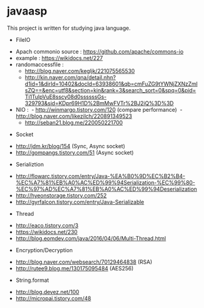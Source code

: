 # javaasp

This project is written for studying java language.

* FileIO
- Apach commonio source : https://github.com/apache/commons-io
- example : https://wikidocs.net/227
- randomaccessfile : 
  - http://blog.naver.com/kegljk/221075565530
  - http://kin.naver.com/qna/detail.nhn?d1id=1&dirId=10402&docId=63938601&qb=cmFuZG9tYWNjZXNzZmlsZQ==&enc=utf8&section=kin&rank=3&search_sort=0&spq=0&pid=Ti1TulpVuE8sscy08d0ssssssGs-329793&sid=KDpr69H1D%2BmMwFVTr%2BJ2iQ%3D%3D
- NIO : 
  - http://winmargo.tistory.com/120 (compare performance)
  - http://blog.naver.com/likezilch/220891349523   
  - http://seban21.blog.me/220050221700

* Socket
- http://jdm.kr/blog/154 (Sync, Async socket)
- http://gompangs.tistory.com/51 (Async socket)

* Serializtion
- http://flowarc.tistory.com/entry/Java-%EA%B0%9D%EC%B2%B4-%EC%A7%81%EB%A0%AC%ED%99%94Serialization-%EC%99%80-%EC%97%AD%EC%A7%81%EB%A0%AC%ED%99%94Deserialization
- http://hyeonstorage.tistory.com/252
- http://gyrfalcon.tistory.com/entry/Java-Serializable

* Thread
- http://eaco.tistory.com/3
- https://wikidocs.net/230
- http://blog.eomdev.com/java/2016/04/06/Multi-Thread.html

* Encryption/Decryption
- http://blog.naver.com/websearch/70129464838 (RSA)
- http://rutee9.blog.me/130175095484 (AES256)

* String.format
- http://blog.devez.net/100
- http://micropai.tistory.com/48
